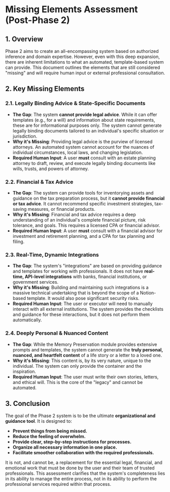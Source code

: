 # Missing Elements Assessment (Post-Phase 2)

## 1. Overview

Phase 2 aims to create an all-encompassing system based on authorized inference and domain expertise. However, even with this deep expansion, there are inherent limitations to what an automated, template-based system can provide. This document outlines the elements that are still considered "missing" and will require human input or external professional consultation.

## 2. Key Missing Elements

### 2.1. Legally Binding Advice & State-Specific Documents

*   **The Gap**: The system **cannot provide legal advice**. While it can offer templates (e.g., for a will) and information about state requirements, these are for informational purposes only. The system cannot generate legally binding documents tailored to an individual's specific situation or jurisdiction.
*   **Why it's Missing**: Providing legal advice is the purview of licensed attorneys. An automated system cannot account for the nuances of individual circumstances, local laws, and changing legislation.
*   **Required Human Input**: A user **must** consult with an estate planning attorney to draft, review, and execute legally binding documents like wills, trusts, and powers of attorney.

### 2.2. Financial & Tax Advice

*   **The Gap**: The system can provide tools for inventorying assets and guidance on the tax preparation process, but it **cannot provide financial or tax advice**. It cannot recommend specific investment strategies, tax-saving measures, or financial products.
*   **Why it's Missing**: Financial and tax advice requires a deep understanding of an individual's complete financial picture, risk tolerance, and goals. This requires a licensed CPA or financial advisor.
*   **Required Human Input**: A user **must** consult with a financial advisor for investment and retirement planning, and a CPA for tax planning and filing.

### 2.3. Real-Time, Dynamic Integrations

*   **The Gap**: The system's "integrations" are based on providing guidance and templates for working with professionals. It does not have **real-time, API-level integrations** with banks, financial institutions, or government services.
*   **Why it's Missing**: Building and maintaining such integrations is a massive technical undertaking that is beyond the scope of a Notion-based template. It would also pose significant security risks.
*   **Required Human Input**: The user or executor will need to manually interact with all external institutions. The system provides the checklists and guidance for these interactions, but it does not perform them automatically.

### 2.4. Deeply Personal & Nuanced Content

*   **The Gap**: While the Memory Preservation module provides extensive prompts and templates, the system cannot generate the **truly personal, nuanced, and heartfelt content** of a life story or a letter to a loved one.
*   **Why it's Missing**: This content is, by its very nature, unique to the individual. The system can only provide the container and the inspiration.
*   **Required Human Input**: The user must write their own stories, letters, and ethical will. This is the core of the "legacy" and cannot be automated.

## 3. Conclusion

The goal of the Phase 2 system is to be the ultimate **organizational and guidance tool**. It is designed to:

*   **Prevent things from being missed.**
*   **Reduce the feeling of overwhelm.**
*   **Provide clear, step-by-step instructions for processes.**
*   **Organize all necessary information in one place.**
*   **Facilitate smoother collaboration with the required professionals.**

It is not, and cannot be, a replacement for the essential legal, financial, and emotional work that must be done by the user and their team of trusted professionals. This assessment clarifies that the system's completeness lies in its ability to manage the entire process, not in its ability to perform the professional services required within that process.
